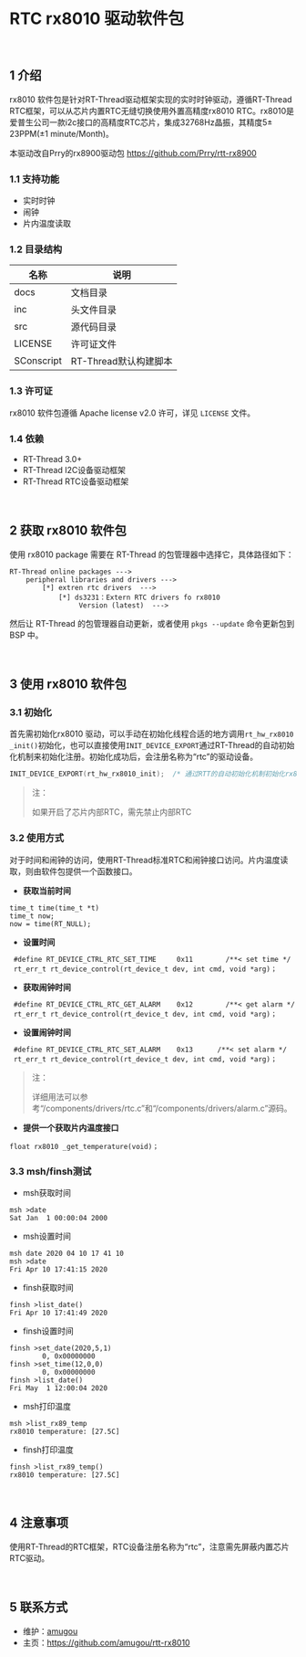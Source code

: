 # RTC rx8010 驱动软件包


<br>


## 1 介绍

rx8010 软件包是针对RT-Thread驱动框架实现的实时时钟驱动，遵循RT-Thread RTC框架，可以从芯片内置RTC无缝切换使用外置高精度rx8010 RTC。rx8010是爱普生公司一款i2c接口的高精度RTC芯片，集成32768Hz晶振，其精度5± 23PPM(±1 minute/Month)。

本驱动改自Prry的rx8900驱动包
https://github.com/Prry/rtt-rx8900

### 1.1 支持功能

* 实时时钟
* 闹钟
* 片内温度读取



### 1.2 目录结构

| 名称     | 说明       |
| -------- | ---------- |
| docs | 文档目录 |
| inc |头文件目录 |
| src | 源代码目录 |
|LICENSE| 许可证文件 |
|SConscript|RT-Thread默认构建脚本|



### 1.3 许可证

rx8010 软件包遵循 Apache license v2.0 许可，详见 `LICENSE` 文件。


### 1.4 依赖
- RT-Thread 3.0+
- RT-Thread I2C设备驱动框架
- RT-Thread RTC设备驱动框架

<br>

## 2 获取 rx8010 软件包

使用 rx8010 package 需要在 RT-Thread 的包管理器中选择它，具体路径如下：

```
RT-Thread online packages --->
    peripheral libraries and drivers --->
        [*] extren rtc drivers  --->
            [*] ds3231：Extern RTC drivers fo rx8010 
                 Version (latest)  --->
```

然后让 RT-Thread 的包管理器自动更新，或者使用 `pkgs --update` 命令更新包到 BSP 中。

<br>

## 3 使用 rx8010 软件包

### 3.1 初始化
首先需初始化rx8010 驱动，可以手动在初始化线程合适的地方调用<code>rt_hw_rx8010 _init()</code>初始化，也可以直接使用<code>INIT_DEVICE_EXPORT</code>通过RT-Thread的自动初始化机制来初始化注册。初始化成功后，会注册名称为“rtc”的驱动设备。

```c
INIT_DEVICE_EXPORT(rt_hw_rx8010_init);	/* 通过RTT的自动初始化机制初始化rx8010 */
```

> 注：
>
> 如果开启了芯片内部RTC，需先禁止内部RTC



### 3.2 使用方式

对于时间和闹钟的访问，使用RT-Thread标准RTC和闹钟接口访问。片内温度读取，则由软件包提供一个函数接口。



* **获取当前时间**

```
time_t time(time_t *t)
time_t now;      
now = time(RT_NULL);
```

* **设置时间**

```
 #define RT_DEVICE_CTRL_RTC_SET_TIME     0x11        /**< set time */
 rt_err_t rt_device_control(rt_device_t dev, int cmd, void *arg)；
```

* **获取闹钟时间**

```
 #define RT_DEVICE_CTRL_RTC_GET_ALARM    0x12        /**< get alarm */
 rt_err_t rt_device_control(rt_device_t dev, int cmd, void *arg)；
```

* **设置闹钟时间**

```
 #define RT_DEVICE_CTRL_RTC_SET_ALARM    0x13      /**< set alarm */
 rt_err_t rt_device_control(rt_device_t dev, int cmd, void *arg)；
```

> 注：
>
> 详细用法可以参考“/components/drivers/rtc.c”和“/components/drivers/alarm.c”源码。



* **提供一个获取片内温度接口**

```
float rx8010 _get_temperature(void)；
```



### 3.3 msh/finsh测试

* msh获取时间

```
msh >date
Sat Jan  1 00:00:04 2000
```

* msh设置时间

```
msh date 2020 04 10 17 41 10  
msh >date
Fri Apr 10 17:41:15 2020
```

* finsh获取时间

```
finsh >list_date()
Fri Apr 10 17:41:49 2020
```

* finsh设置时间

```
finsh >set_date(2020,5,1)
        0, 0x00000000
finsh >set_time(12,0,0)  
        0, 0x00000000
finsh >list_date()
Fri May  1 12:00:04 2020
```

* msh打印温度

```
msh >list_rx89_temp
rx8010 temperature: [27.5C] 
```

* finsh打印温度

```
finsh >list_rx89_temp()
rx8010 temperature: [27.5C]
```




<br>

## 4 注意事项

使用RT-Thread的RTC框架，RTC设备注册名称为“rtc”，注意需先屏蔽内置芯片RTC驱动。

<br>

## 5 联系方式

- 维护：[amugou](https://github.com/amugou)
- 主页：<https://github.com/amugou/rtt-rx8010>      




